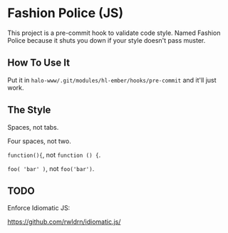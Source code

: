 # Fashion Police (JS)

This project is a pre-commit hook to validate code style. Named Fashion Police
because it shuts you down if your style doesn't pass muster.

## How To Use It

Put it in `halo-www/.git/modules/hl-ember/hooks/pre-commit` and it'll just work.

## The Style

Spaces, not tabs.

Four spaces, not two.

`function(){`, not `function () {`.

`foo( 'bar' )`, not `foo('bar')`.

## TODO

Enforce Idiomatic JS:

https://github.com/rwldrn/idiomatic.js/

